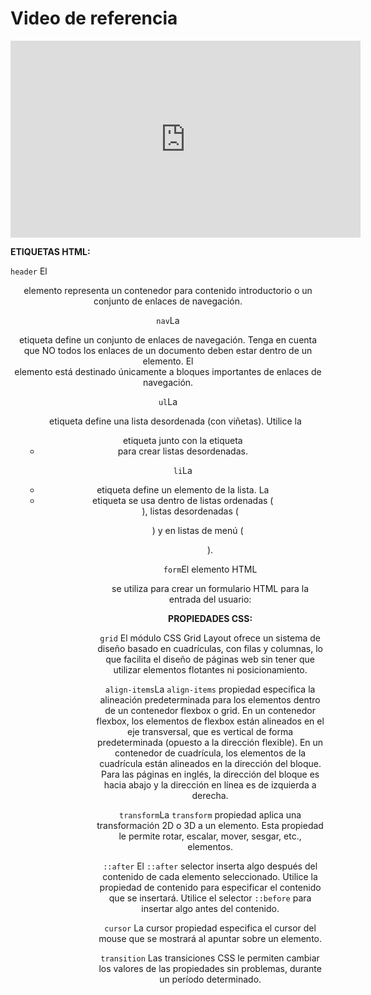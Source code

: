 # Video de referencia

<iframe width="560" height="315" src="https://www.youtube.com/embed/oWmOqxIanjk?si=5-d7lzG1Y7dDdOUq" title="YouTube video player" frameborder="0" allow="accelerometer; autoplay; clipboard-write; encrypted-media; gyroscope; picture-in-picture; web-share" allowfullscreen></iframe>

**ETIQUETAS HTML:**

`header` El <header> elemento representa un contenedor para contenido introductorio o un conjunto de enlaces de navegación.

`nav`La <nav>etiqueta define un conjunto de enlaces de navegación.
Tenga en cuenta que NO todos los enlaces de un documento deben estar dentro de un <nav>elemento. El <nav>elemento está destinado únicamente a bloques importantes de enlaces de navegación.

`ul`La <ul>etiqueta define una lista desordenada (con viñetas).
Utilice la <ul>etiqueta junto con la etiqueta <li> para crear listas desordenadas.

`li`La <li>etiqueta define un elemento de la lista.
La <li>etiqueta se usa dentro de listas ordenadas ( <ol> ), listas desordenadas ( <ul> ) y en listas de menú ( <menu> ).

`form`El elemento HTML <form>se utiliza para crear un formulario HTML para la entrada del usuario:



**PROPIEDADES CSS:**

`grid` El módulo CSS Grid Layout ofrece un sistema de diseño basado en cuadrículas, con filas y columnas, lo que facilita el diseño de páginas web sin tener que utilizar elementos flotantes ni posicionamiento.

`align-items`La `align-items` propiedad especifica la alineación predeterminada para los elementos dentro de un contenedor flexbox o grid.
En un contenedor flexbox, los elementos de flexbox están alineados en el eje transversal, que es vertical de forma predeterminada (opuesto a la dirección flexible).
En un contenedor de cuadrícula, los elementos de la cuadrícula están alineados en la dirección del bloque. Para las páginas en inglés, la dirección del bloque es hacia abajo y la dirección en línea es de izquierda a derecha.

`transform`La `transform` propiedad aplica una transformación 2D o 3D a un elemento. Esta propiedad le permite rotar, escalar, mover, sesgar, etc., elementos.

`::after` El `::after` selector inserta algo después del contenido de cada elemento seleccionado.
Utilice la propiedad de contenido para especificar el contenido que se insertará.
Utilice el selector `::before` para insertar algo antes del contenido.

`cursor` La cursor propiedad especifica el cursor del mouse que se mostrará al apuntar sobre un elemento.

`transition` Las transiciones CSS le permiten cambiar los valores de las propiedades sin problemas, durante un período determinado.
